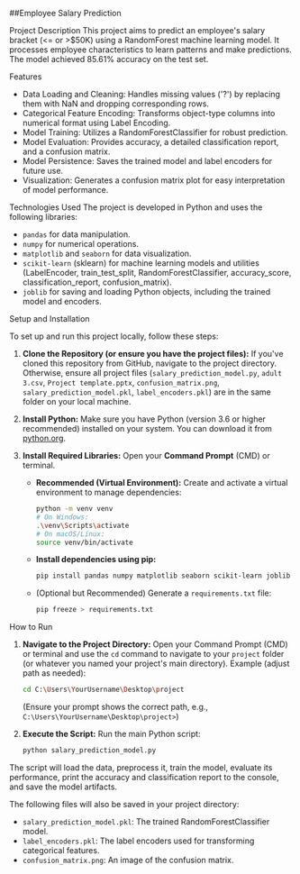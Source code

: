 ##Employee Salary Prediction

 Project Description
This project aims to predict an employee's salary bracket (<= or >$50K) using a RandomForest machine learning model. It processes employee characteristics to learn patterns and make predictions. The model achieved 85.61% accuracy on the test set.

 Features
* Data Loading and Cleaning: Handles missing values ('?') by replacing them with NaN and dropping corresponding rows.
* Categorical Feature Encoding: Transforms object-type columns into numerical format using Label Encoding.
* Model Training: Utilizes a RandomForestClassifier for robust prediction.
* Model Evaluation: Provides accuracy, a detailed classification report, and a confusion matrix.
* Model Persistence: Saves the trained model and label encoders for future use.
* Visualization: Generates a confusion matrix plot for easy interpretation of model performance.

 Technologies Used
The project is developed in Python and uses the following libraries:
* `pandas` for data manipulation.
* `numpy` for numerical operations.
* `matplotlib` and `seaborn` for data visualization.
* `scikit-learn` (sklearn) for machine learning models and utilities (LabelEncoder, train_test_split, RandomForestClassifier, accuracy_score, classification_report, confusion_matrix).
* `joblib` for saving and loading Python objects, including the trained model and encoders.

 Setup and Installation

To set up and run this project locally, follow these steps:

1.  **Clone the Repository (or ensure you have the project files):**
    If you've cloned this repository from GitHub, navigate to the project directory. Otherwise, ensure all project files (`salary_prediction_model.py`, `adult 3.csv`, `Project template.pptx`, `confusion_matrix.png`, `salary_prediction_model.pkl`, `label_encoders.pkl`) are in the same folder on your local machine.

2.  **Install Python:**
    Make sure you have Python (version 3.6 or higher recommended) installed on your system. You can download it from [python.org](https://www.python.org/downloads/).

3.  **Install Required Libraries:**
    Open your **Command Prompt** (CMD) or terminal.
    * **Recommended (Virtual Environment):** Create and activate a virtual environment to manage dependencies:
        ```bash
        python -m venv venv
        # On Windows:
        .\venv\Scripts\activate
        # On macOS/Linux:
        source venv/bin/activate
        ```
    * **Install dependencies using pip:**
        ```bash
        pip install pandas numpy matplotlib seaborn scikit-learn joblib
        ```
    * (Optional but Recommended) Generate a `requirements.txt` file:
        ```bash
        pip freeze > requirements.txt
        ```

 How to Run

1.  **Navigate to the Project Directory:**
    Open your Command Prompt (CMD) or terminal and use the `cd` command to navigate to your `project` folder (or whatever you named your project's main directory).
    Example (adjust path as needed):
    ```bash
    cd C:\Users\YourUsername\Desktop\project
    ```
    (Ensure your prompt shows the correct path, e.g., `C:\Users\YourUsername\Desktop\project>`)

2.  **Execute the Script:**
    Run the main Python script:
    ```bash
    python salary_prediction_model.py
    ```

The script will load the data, preprocess it, train the model, evaluate its performance, print the accuracy and classification report to the console, and save the model artifacts.

The following files will also be saved in your project directory:
* `salary_prediction_model.pkl`: The trained RandomForestClassifier model.
* `label_encoders.pkl`: The label encoders used for transforming categorical features.
* `confusion_matrix.png`: An image of the confusion matrix.



